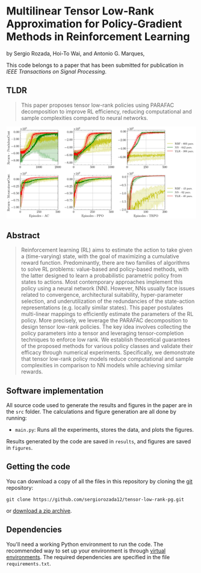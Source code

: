 # Multilinear Tensor Low-Rank Approximation for Policy-Gradient Methods in Reinforcement Learning

by
Sergio Rozada,
Hoi-To Wai,
and Antonio G. Marques,

This code belongs to a paper that has been submitted for publication in *IEEE Transactions on Signal Processing*.

## TLDR

> This paper proposes tensor low-rank policies using PARAFAC decomposition to improve RL efficiency, reducing computational and sample complexities compared to neural networks.

<p align="center">
    <img src="figures/fig_2.jpg" alt="drawing" width="800"/>
</p>


## Abstract

> Reinforcement learning (RL) aims to estimate the action to take given a (time-varying) state, with the goal of maximizing a cumulative reward function. Predominantly, there are two families of algorithms to solve RL problems: value-based and policy-based methods, with the latter designed to learn a probabilistic parametric policy from states to actions. Most contemporary approaches implement this policy using a neural network (NN). However, NNs usually face issues related to convergence, architectural suitability, hyper-parameter selection, and underutilization of the redundancies of the state-action representations (e.g. locally similar states). This paper postulates multi-linear mappings to efficiently estimate the parameters of the RL policy. More precisely, we leverage the PARAFAC decomposition to design tensor low-rank policies. The key idea involves collecting the policy parameters into a tensor and leveraging tensor-completion techniques to enforce low rank. We establish theoretical guarantees of the proposed methods for various policy classes and validate their efficacy through numerical experiments. Specifically, we demonstrate that tensor low-rank policy models reduce computational and sample complexities in comparison to NN models while achieving similar rewards.


## Software implementation

All source code used to generate the results and figures in the paper are in the `src` folder. The calculations and figure generation are all done by running:
* `main.py`: Runs all the experiments, stores the data, and plots the figures.

Results generated by the code are saved in `results`, and figures are saved in `figures`.

## Getting the code

You can download a copy of all the files in this repository by cloning the
[git](https://github.com/sergiorozada12/tensor-low-rank-pg) repository:

    git clone https://github.com/sergiorozada12/tensor-low-rank-pg.git

or [download a zip archive](https://github.com/sergiorozada12/tensor-low-rank-pg/archive/refs/heads/main.zip).

## Dependencies

You'll need a working Python environment to run the code.
The recommended way to set up your environment is through [virtual environments](https://docs.python.org/3/library/venv.html). The required dependencies are specified in the file `requirements.txt`.
